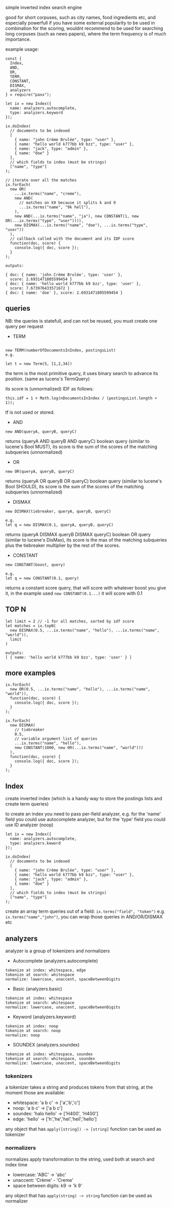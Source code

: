 simple inverted index search engine

good for short corpuses, such as city names, food ingredients etc, and
especially powerfull if you have some external popularity to be used
in combination for the scoring, wouldnt recommend to be used for
searching long corpuses (such as news papers), where the term
frequency is of much importance.

example usage:

```
const {
  Index,
  AND,
  OR,
  TERM,
  CONSTANT,
  DISMAX,
  analyzers
} = require("paxx");

let ix = new Index({
  name: analyzers.autocomplete,
  type: analyzers.keyword
});

ix.doIndex(
  // documents to be indexed
  [
    { name: "john Crème Brulée", type: "user" },
    { name: "hello world k777bb k9 bzz", type: "user" },
    { name: "jack", type: "admin" },
    { name: "doe" }
  ],
  // which fields to index (must be strings)
  ["name", "type"]
);

// iterate over all the matches
ix.forEach(
  new OR(
    ...ix.terms("name", "creme"),
    new AND(
      // matches on k9 because it splits k and 9
      ...ix.terms("name", "9k hell"),
    ),
    new AND(...ix.terms("name", "ja"), new CONSTANT(1, new OR(...ix.terms("type", "user")))),
    new DISMAX(...ix.terms("name", "doe"), ...ix.terms("type", "user"))
  ),
  // callback called with the document and its IDF score
  function(doc, score) {
    console.log({ doc, score });
  }
);

outputs:

{ doc: { name: 'john Crème Brulée', type: 'user' },
  score: 2.6931471805599454 }
{ doc: { name: 'hello world k777bb k9 bzz', type: 'user' },
  score: 7.673976433571672 }
{ doc: { name: 'doe' }, score: 2.6931471805599454 }

```

## queries

NB: the queries is statefull, and can not be reused, you must create one query per request

* TERM

```

new TERM(numberOfDocumentsInIndex, postingsList)
e.g.

let t = new Term(5, [1,2,34])
```

the term is the most primitive query, it uses binary search to advance its
position. (same as lucens's TermQuery)

its score is (unnormalized) IDF as follows:

```
this.idf = 1 + Math.log(nDocumentsInIndex / (postingsList.length + 1));
```

tf is not used or stored.

* AND

```
new AND(queryA, queryB, queryC)
```

returns (queryA AND queryB AND queryC) boolean query (similar to lucene's Bool MUST), its score is the sum of the scores of the matching subqueries (unnormalized)

* OR

```
new OR(queryA, queryB, queryC)
```

returns (queryA OR queryB OR queryC) boolean query (similar to lucene's Bool SHOULD), its score is the sum of the scores of the matching subqueries (unnormalized)

* DISMAX

```
new DISMAX(tiebreaker, queryA, queryB, queryC)

e.g.
let q = new DISMAX(0.1, queryA, queryB, queryC)
```

returns (queryA DISMAX queryB DISMAX queryC) boolean OR query (similar to lucene's DisMax), its score is the max of the matching subqueries plus the tiebreaker multiplier by the rest of the scores.

* CONSTANT

```
new CONSTANT(boost, query)

e.g.
let q = new CONSTANT(0.1, query)
```

returns a constant score query, that will score with whatever boost you give it, in the example used `new CONSTANT(0.1...)` it will score with 0.1

## TOP N

```
let limit = 2 // -1 for all matches, sorted by idf score
let matches = ix.topN(
  new DISMAX(0.5, ...ix.terms("name", "hello"), ...ix.terms("name", "world")),
  limit
)

outputs: 
[ { name: 'hello world k777bb k9 bzz', type: 'user' } ]
```


## more examples

```
ix.forEach(
  new OR(0.5, ...ix.terms("name", "hello"), ...ix.terms("name", "world")),
  function(doc, score) {
    console.log({ doc, score });
  }
);

ix.forEach(
  new DISMAX(
    // tiebreaker
    0.5,
    // variable argument list of queries
    ...ix.terms("name", "hello"),
    new CONSTANT(1000, new OR(...ix.terms("name", "world")))
  ),
  function(doc, score) {
    console.log({ doc, score });
  }
);

```

## Index

create inverted index (which is a handy way to store the postings lists and create term queries)

to create an index you need to pass per-field analyzer, e.g. for the 'name' field you could use autocomplete analyzer, but for the 'type' field you could use ID analyzer (noop)

```
let ix = new Index({
  name: analyzers.autocomplete,
  type: analyzers.keword
});

ix.doIndex(
  // documents to be indexed
  [
    { name: "john Crème Brulée", type: "user" },
    { name: "hello world k777bb k9 bzz", type: "user" },
    { name: "jack", type: "admin" },
    { name: "doe" }
  ],
  // which fields to index (must be strings)
  ["name", "type"]
);

```

create an array term queries out of a field: `ix.terms("field", "token")` e.g. `ix.terms("name","john")`, you can wrap those queries in AND/OR/DISMAX etc

## analyzers

analyzer is a group of tokenizers and normalizers
* Autocomplete (analyzers.autocomplete)

```
tokenize at index: whitespace, edge
tokenize at search: whitespace
normalize: lowercase, unaccent, spaceBetweenDigits
```

* Basic (analyzers.basic)

```
tokenize at index: whitespace
tokenize at search: whitespace
normalize: lowercase, unaccent, spaceBetweenDigits
```


* Keyword (analyzers.keyword)
```
tokenize at index: noop
tokenize at search: noop
normalize: noop
```

* SOUNDEX (analyzers.soundex)
```
tokenize at index: whitespace, soundex
tokenize at search: whitespace, soundex
normalize: lowercase, unaccent, spaceBetweenDigits
```


### tokenizers

a tokenizer takes a string and produces tokens from that string, at the moment those are available:

* whitespace: 'a b c' -> ['a','b','c']
* noop: 'a b c' -> ['a b c']
* soundex: 'halo hello' -> ['H400', 'H400']
* edge: 'hello' -> ['h','he','hel','hell','hello']

any object that has `apply([string]) -> [string]` function can be used as tokenizer

### normalizers

normalizes apply transformation to the string, used both at search and index time

* lowercase: 'ABC' -> 'abc'
* unaccent: 'Crème' - 'Creme'
* space between digits: k9 -> 'k 9'

any object that has `apply(string) -> string` function can be used as normalizer

